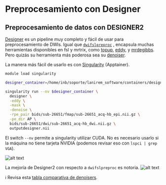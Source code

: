 Preprocesamiento con Designer
=============================

## Preprocesamiento de datos con DESIGNER2 ##

[Designer](https://nyu-diffusionmri.github.io/DESIGNER-v2/) es un pipeline muy completo y fácil de usar para preprocesamiento de DWIs. Igual que [`dwifslpreproc`](https://mrtrix.readthedocs.io/en/dev/reference/commands/dwifslpreproc.html) , encapsula muchas herramientas disponibles en fsl y mrtrix, como [topup](https://fsl.fmrib.ox.ac.uk/fsl/fslwiki/topup), [eddy](https://fsl.fmrib.ox.ac.uk/fsl/fslwiki/eddy), y [mrdegibbs](https://mrtrix.readthedocs.io/en/dev/reference/commands/mrdegibbs.html). Pero quizás su herramienta más poderosa sea su [denoiser](https://nyu-diffusionmri.github.io/DESIGNER-v2/docs/designer/background/#dwi-denoising-with-mppca).

La manera más fácil de usarlo es con [Singularity](singularity_presentation.md) (Apptainer).

```bash
module load singularity

designer_container=/home/inb/soporte/lanirem_software/containers/designer2.sif

singularity run --nv $designer_container \
  designer \
  -eddy \
  -mask \
  -denoise \
  -rpe_pair bids/sub-26651/fmap/sub-26651_acq-hb_epi.nii.gz \
  -pe_dir AP \
  bids/sub-26651/dwi/sub-26651_acq-hb_dwi.nii.gz \
  outputdesigner.nii
```


El switch `--nv` permite a singularity utilizar CUDA. No es necesario usarlo si la máquina no tiene tarjeta NVIDIA (podemos revisar eso con `lspci | grep VGA`).

![alt text](images/designer.png)


La mejoría de Designer2 con respecto a `dwifslpreproc` es notoria.
![alt text](images/designervsmrtrix.png)

:information_source: Revisa esta [tabla comparativa de denoisers](https://github.com/c13inb/c13inb.github.io/blob/master/images/denoisers.pdf).
